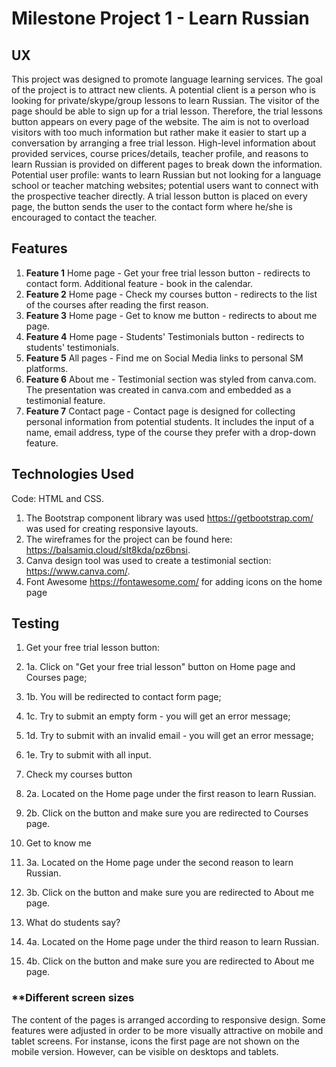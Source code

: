 
# **Milestone Project 1 - Learn Russian**


## **UX**
This project was designed to promote language learning services. The goal of the project is to attract new clients. 
A potential client is a person who is looking for private/skype/group lessons to learn Russian. 
The visitor of the page should be able to sign up for a trial lesson. Therefore, the trial lessons button appears on every page of the website. 
The aim is not to overload visitors with too much information but rather make it easier to start up a conversation by arranging a free trial lesson. 
High-level information about provided services, course prices/details, teacher profile, and reasons to learn Russian is provided on different pages to break down the information.
Potential user profile: wants to learn Russian but not looking for a language school or teacher matching websites; potential users want to connect with the prospective teacher directly. 
A trial lesson button is placed on every page, the button sends the user to the contact form where he/she is encouraged to contact the teacher.


## **Features**
1. **Feature 1** Home page - Get your free trial lesson button - redirects to contact form. Additional feature - book in the calendar. 
1. **Feature 2** Home page - Check my courses button - redirects to the list of the courses after reading the first reason. 
1. **Feature 3** Home page - Get to know me button - redirects to about me page. 
1. **Feature 4** Home page - Students' Testimonials button - redirects to students' testimonials. 
1. **Feature 5** All pages - Find me on Social Media links to personal SM platforms.
1. **Feature 6** About me - Testimonial section was styled from canva.com. The presentation was created in canva.com and embedded as a testimonial feature.
1. **Feature 7** Contact page - Contact page is designed for collecting personal information from potential students. 
It includes the input of a name, email address, type of the course they prefer with a drop-down feature.

## **Technologies Used**

Code: HTML and CSS.
1. The Bootstrap component library was used https://getbootstrap.com/ was used for creating responsive layouts.
2. The wireframes for the project can be found here: https://balsamiq.cloud/slt8kda/pz6bnsi.
3. Canva design tool was used to create a testimonial section: https://www.canva.com/.
4. Font Awesome https://fontawesome.com/ for adding icons on the home page

## **Testing**

1. Get your free trial lesson button:
1. 1a. Click on "Get your free trial lesson" button on Home page and Courses page;
1. 1b. You will be redirected to contact form page;
1. 1c. Try to submit an empty form - you will get an error message;
1. 1d. Try to submit with an invalid email - you will get an error message;
1. 1e. Try to submit with all input.

2. Check my courses button
1. 2a. Located on the Home page under the first reason to learn Russian. 
1. 2b. Click on the button and make sure you are redirected to Courses page.

3. Get to know me
1. 3a. Located on the Home page under the second reason to learn Russian. 
1. 3b. Click on the button and make sure you are redirected to About me page.

4. What do students say?
1. 4a. Located on the Home page under the third reason to learn Russian. 
1. 4b. Click on the button and make sure you are redirected to About me page.

### **Different screen sizes
The content of the pages is arranged according to responsive design. 
Some features were adjusted in order to be more visually attractive on mobile and tablet screens. 
For instanse, icons the first page are not shown on the mobile version. 
However, can be visible on desktops and tablets. 